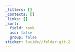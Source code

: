 ```yaml
---
_filters: []
_contexts: []
_links: []
_sort:
  field: rank
  asc: false
  group: false
sticker: lucide//folder-git-2
---
```


